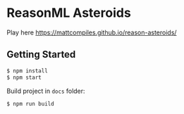 # ReasonML Asteroids

Play here
https://mattcompiles.github.io/reason-asteroids/

## Getting Started

```bash
$ npm install
$ npm start
```

Build project in `docs` folder:

```bash
$ npm run build
```
